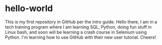 # hello-world
This is my first repository in GitHub per the intro guide.
Hello there, I am in a tech training program where I am learning SQL, Python, doing fun stuff in Linux bash, 
and soon will be learning a crash course in Selenium using Python. 
I'm learning how to use GitHub with their new user tutorial. Cheers!
